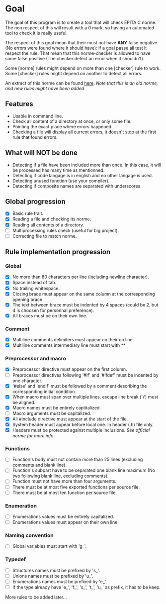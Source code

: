 # Goal

The goal of this program is to create a tool that will check EPITA C norme.
The non respect of this will result with a 0 mark, so having an automated tool to check it
is really useful.

The respect of this goal mean that their must not have **ANY** false negative (No errors were found where it should have):
if a goal passe all test it respect the rule. That mean that this norme-checker is allowed to have some false positive
(The checker detect an error when it shouldn't).

Some [norme] rules might depend on more than one [checker] rule to work.
Some [checker] rules might depend on another to detect all errors.

An extract of this norme can be found [here](http://tsunanet.net/~tsuna/codingstyle/codingstyle.pdf).
*Note that this is an old norme, and new rules might have been added*

## Features

* Usable in command line.
* Check all content of a directory at once, or only some file.
* Pointing the exact place where errors happened.
* Checking a file will display all current errors, it doesn't stop at the first rule that found errors.

## What will **NOT** be done

* Detecting if a file have been included more than once. In this case, it will be processed has many time as mentionned.
* Detecting if code langage is in english and no other langage is used.
* Detecting unused function (use your compiler).
* Detecting if composite names are separated with underscores.

## Global progression

- [x] Basic rule trait.
- [x] Reading a file and checking its norme.
- [x] Reading all contents of a directory.
- [ ] Multiprocessing rules check (useful for big project).
- [ ] Correcting file to match norme.

## Rule implementation progression

### Global
- [x] No more than 80 characters per line (including newline character).
- [x] Space instead of tab.
- [x] No trailing whitespace.
- [x] Closing brace must appear on the same column at the corresponding opening brace.
- [x] The text between brace must be indented by 4 spaces (could be 2, but 4 is choosen for personnal preference).
- [x] All braces must be on their own line.

### Comment
- [x] Multiline comments delimiters must appear on their on line.
- [x] Multiline comments intermediary line must start with **

### Preprocessor and macro
- [x] Preprocessor directive must appear on the first column.
- [ ] Preprocessor directives following '#if' and '#ifdef' must be indented by one character.
- [x] '#else' and 'endif' must be followed by a comment describing the corresponding initial condition.
- [x] When macro must span over multiple lines, escape line break ('\\') must be aligned.
- [x] Macro names must be entirely captitalized.
- [ ] Macro arguments must be capitalized.
- [x] All #include directive must appear at the start of the file.
- [x] System header must appear before local one. In header (.h) file only.
- [x] Headers must be protected against multiple inclusions. *See official norme for more info*.

### Functions
- [ ] Function's body must not contain more than 25 lines (excluding comments and blank line).
- [ ] Function's subpart have to be separated one blank line maximum (No two following blank line, excluding comments).
- [ ] Function must not have more than four arguments.
- [ ] There must be at most five exported functions per source file.
- [ ] There must be at most ten function per source file.

### Enumeration
- [ ] Enumerations values must be entirely capitalized.
- [ ] Enumerations values must appear on their own line.

### Naming convention
- [ ] Global variables must start with 'g_'.

### Typedef
- [ ] Structures names must be prefixed by 's_'.
- [ ] Unions names must be prefixed by 'u_'.
- [ ] Enumerations names must be prefixed by 'e_'.
- [ ] If the type already have 'e_', 'f_', 's_', 't_', 'u_' as prefix, it has to be keep.

More rules to be added later...
